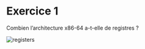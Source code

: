 # Exercice 1

Combien l’architecture x86-64 a-t-elle de registres ?

![registers](/../td-x86/registre.png)

```

```